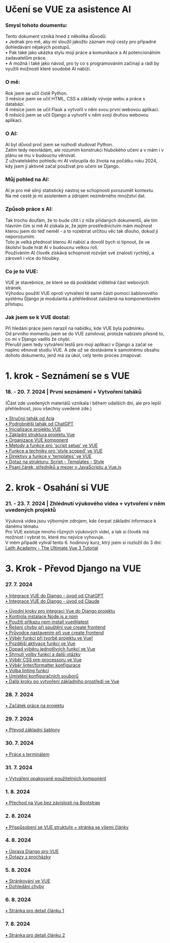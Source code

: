 # Učení se VUE za asistence AI

### Smysl tohoto doumentu:
Tento dokument vzniká hned z několika důvodů:  
•  Jednak pro mě, aby mi sloužil jakožto záznam mojí cesty pro případné dohledávání nějakých postupů.  
•  Pak také jako ukázka stylu mojí práce a komunikace a AI potencionálním zadavatelům práce.  
•  A možná i také jako návod, pro ty co s programováním začínají a rádi by využili možnosti které soudobé AI nabízí.  

### O mě:
Rok jsem se učil čistě Python.   
3 měsíce jsem se učil HTML, CSS a základy vývoje webu a práce s databází.  
4 měsíce jsem se učil Flask a vytvořil v něm svou první webovou aplikaci.  
6 měsíců jsem se učil Django a vytvořil v něm svojí druhou webovou aplikaci.   

### O AI:
AI byl důvod proč jsem se rozhodl studovat Python.  
Zatím tedy neovládám, ale rozumím konstrukci hlubokého učení a v mám i v plánu se mu v budoucnu věnovat.  
Z uživatelského pohledu mi AI vstoupila do života na počátku roku 2024, kdy jsem ji aktivně začal používat pro učení se Django.  

### Můj pohled na AI:
AI je pro mě silný statistický nástroj se schopností porozumět kontextu.  
Na mé cestě je mi asistentem a zdrojem nezměrného množství dat.  

### Způsob práce s AI:
Tak trochu doufám, že to bude cítit i z níže přidaných dokumentů, ale tím hlavním čím si mě AI získala je,
že jejím prostřednictvím mám možnost kterou jsem do teď neměl - a to rozebírat určitou věc tak dlouho, dokud ji neporozumím.  
Toto je velká přednost kterou AI nabízí a dovolil bych si tipnout, že ve školství bude hrát AI v budoucnu velkou roli.  
Používáním AI člověk získává schopnost rozvíjet své znalosti rychleji, a zároveň i více do hloubky.  

### Co je to VUE:
VUE je stavebnice, ze které se dá poskládat viditelná část webových stránek.  
Výhodou použití VUE oproti vytváření té samé části pomocí šablonového systému Django je modularita a přehlednost založená na komponentovém přístupu.  

### Jak jsem se k VUE dostal:
Při hledání práce jsem narazil na nabídku, kde VUE byla podmínku.   
Od prvního momentu jsem se do VUE zamiloval, protože nabízelo přesně to, co mi v Django vadilo že chybí.  
Přerušil jsem tedy vytváření testů pro moji aplikaci v Django a začal se naplno věnovat studiu VUE.
A zde už se dostáváme k samotnému obsahu dohoto dokumentu, jenž má za úkol, celý tento proces zmapovat.

# 1. krok - Seznámení se s VUE

### 18. - 20. 7. 2024 | První seznámení + Vytvoření taháků
(Část zde uvedených materiálů vznikala i během udalších dní, ale pro lepší přehlednost, jsou všechny uvedené zde.)

[• Stručný tahák od Aria](preparation/VueCheatSheet_Aria.md)  
[• Podrobnější tahák od ChatGPT](preparation/VueCheatSheet_ChatGPT.md)  
[• Inicializace projektu VUE](preparation/VueInit.md)  
[• Základní struktura projektu Vue](preparation/VueBaseStrukture.md)  
[• Organizace VUE komponent](preparation/VueBasicComponents.md)  
[• Metody a funkce pro 'script setup' ve VUE](preparation/VueScript.md)  
[• Funkce a techniky pro 'style scoped' ve VUE](preparation/VueStyle.md)  
[• Direktivy a funkce v 'templates' ve VUE](preparation/VueTemplates.md)  
[• Dotaz na strukturu: Script - Templates - Style](preparation/VueStratSet.md)  
[• Psaní čárek, středníků a mezer v JavaScriptu a Vue.js](preparation/WritingCommasSemicolonsAndSpaces.md)  


# 2. krok - Osahání si VUE

### 21. - 23. 7. 2024 | Zhlédnutí výukového videa + vytvoření v něm uvedených projektů

Výuková videa jsou výborným zdrojem, kde čerpat základní informace k danému tématu.  
Pro VUE existuje mnoho různých výukových videí, a tak si člověk má možnost i vybrat to, které mu nejvíce vyhovuje.  
V mém případě vyhrál tento 6. hodinový kurz, ktrý jsem si rozložil do 3 dní: 
[Laith Academy - The Ultimate Vue 3 Tutorial](https://www.youtube.com/watch?v=I_xLMmNeLDY&t=231s)

# 3. Krok - Převod Django na VUE

### 27. 7. 2024
[• Integrace VUE do Django - úvod od ChatGPT](django-to-vue/integrace_vue_chatgpt.md)  
[• Integrace VUE do Django - úvod od Claude](django-to-vue/integrace_vue_claude.md)  

[• Úvodní kroky pro integraci Vue do Django projektu](django-to-vue/integrace_vue_chatgpt.md#01)  
[• Kontrola instalace Node.js a npm](django-to-vue/integrace_vue_chatgpt.md#02)  
[• Použití příkazu npm install vue@latest](django-to-vue/integrace_vue_chatgpt.md#03)  
[• Řešení chyby při spuštění vue create frontend](django-to-vue/integrace_vue_chatgpt.md#04)  
[• Průvodce nastavením při vue create frontend](django-to-vue/integrace_vue_chatgpt.md#05)  
[• Výběr funkcí při tvorbě projektu ve Vue!](django-to-vue/integrace_vue_chatgpt.md#dotaz-6)  
[• Pozdější aktivace funkcí ve Vue](django-to-vue/integrace_vue_chatgpt.md#07)  
[• Dopad výběru jednotlivých funkcí ve Vue](django-to-vue/integrace_vue_chatgpt.md#08)  
[• Shrnutí volby funkcí a další otázky](django-to-vue/integrace_vue_chatgpt.md#09)  
[• Výběr CSS pre-processoru ve Vue](django-to-vue/integrace_vue_chatgpt.md#10)  
[• Výběr linter/formatter konfigurace](django-to-vue/integrace_vue_chatgpt.md#11)  
[• Volba linting funkcí](django-to-vue/integrace_vue_chatgpt.md#12)  
[• Umístění konfiguračních souborů](django-to-vue/integrace_vue_chatgpt.md#13)  
[• Další kroky po vytvoření základního prostředí ve Vue](django-to-vue/integrace_vue_chatgpt.md#14)  

### 28. 7. 2024
[• Začátek práce na projektu](django-to-vue/zacatek_prace_na_projektu_01.md)  

### 29. 7. 2024
[• Převod základní šablony](django-to-vue/zacatek_prace_na_projektu_02.md)  

### 30. 7. 2024
[• Práce s terminálem](django-to-vue/zacatek_prace_na_projektu_03.md)  

### 31. 7. 2024
[• Vytváření opakovaně použitelných komponent](django-to-vue/zacatek_prace_na_projektu_04.md)  

### 1. 8. 2024
[• Přechod na Vue bez závislosti na Bootstrap](django-to-vue/zacatek_prace_na_projektu_05.md)  

### 2. 8. 2024
[• Přispůsobení se VUE struktuře + stránka se všemi články](django-to-vue/zacatek_prace_na_projektu_06.md)  

### 4. 8. 2024
[• Úprava Django pro VUE](django-to-vue/zacatek_prace_na_projektu_07.md)  
[• Dotazy z procházky](django-to-vue/zacatek_prace_na_projektu_07_prochazka.md)  

### 5. 8. 2024
[• Stránkování ve VUE](django-to-vue/zacatek_prace_na_projektu_08.md)  
[• Dohledání chyby](django-to-vue/zacatek_prace_na_projektu_08_hledani_chyby.md)  

### 6. 8. 2024
[• Stránka pro detail článku 1](django-to-vue/zacatek_prace_na_projektu_09.md)  

### 7. 8. 2024
[• Stránka pro detail článku 2](django-to-vue/zacatek_prace_na_projektu_10.md)  


